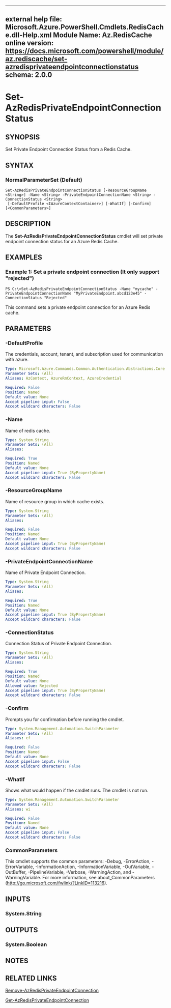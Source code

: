 ﻿
---
external help file: Microsoft.Azure.PowerShell.Cmdlets.RedisCache.dll-Help.xml
Module Name: Az.RedisCache
online version: https://docs.microsoft.com/powershell/module/az.rediscache/set-azredisprivateendpointconnectionstatus
schema: 2.0.0
---

# Set-AzRedisPrivateEndpointConnectionStatus

## SYNOPSIS
Set Private Endpoint Connection Status from a Redis Cache.

## SYNTAX

### NormalParameterSet (Default)
```
Set-AzRedisPrivateEndpointConnectionStatus [-ResourceGroupName <String>] -Name <String> -PrivateEndpointConnectionName <String> -ConnectionStatus <String>
 [-DefaultProfile <IAzureContextContainer>] [-WhatIf] [-Confirm] [<CommonParameters>]
```

## DESCRIPTION
The **Set-AzRedisPrivateEndpointConnectionStatus** cmdlet will set private endpoint connection status for an Azure Redis Cache.

## EXAMPLES

### Example 1: Set a private endpoint connection (It only support "rejected")
```
PS C:\>Set-AzRedisPrivateEndpointConnectionStatus -Name "mycache" -PrivateEndpointConnectionName "MyPrivateEndpoint.abcd123e45" -ConnectionStatus "Rejected"
```

This command sets a private endpoint connection for an Azure Redis cache.

## PARAMETERS

### -DefaultProfile
The credentials, account, tenant, and subscription used for communication with azure.

```yaml
Type: Microsoft.Azure.Commands.Common.Authentication.Abstractions.Core.IAzureContextContainer
Parameter Sets: (All)
Aliases: AzContext, AzureRmContext, AzureCredential

Required: False
Position: Named
Default value: None
Accept pipeline input: False
Accept wildcard characters: False
```

### -Name
Name of redis cache.

```yaml
Type: System.String
Parameter Sets: (All)
Aliases:

Required: True
Position: Named
Default value: None
Accept pipeline input: True (ByPropertyName)
Accept wildcard characters: False
```

### -ResourceGroupName
Name of resource group in which cache exists.

```yaml
Type: System.String
Parameter Sets: (All)
Aliases:

Required: False
Position: Named
Default value: None
Accept pipeline input: True (ByPropertyName)
Accept wildcard characters: False
```

### -PrivateEndpointConnectionName
Name of Private Endpoint Connection.

```yaml
Type: System.String
Parameter Sets: (All)
Aliases:

Required: True
Position: Named
Default value: None
Accept pipeline input: True (ByPropertyName)
Accept wildcard characters: False
```

### -ConnectionStatus
Connection Status of Private Endpoint Connection.

```yaml
Type: System.String
Parameter Sets: (All)
Aliases:

Required: True
Position: Named
Default value: None
Allowed value: Rejected
Accept pipeline input: True (ByPropertyName)
Accept wildcard characters: False
```

### -Confirm
Prompts you for confirmation before running the cmdlet.

```yaml
Type: System.Management.Automation.SwitchParameter
Parameter Sets: (All)
Aliases: cf

Required: False
Position: Named
Default value: None
Accept pipeline input: False
Accept wildcard characters: False
```

### -WhatIf
Shows what would happen if the cmdlet runs. The cmdlet is not run.

```yaml
Type: System.Management.Automation.SwitchParameter
Parameter Sets: (All)
Aliases: wi

Required: False
Position: Named
Default value: None
Accept pipeline input: False
Accept wildcard characters: False
```


### CommonParameters
This cmdlet supports the common parameters: -Debug, -ErrorAction, -ErrorVariable, -InformationAction, -InformationVariable, -OutVariable, -OutBuffer, -PipelineVariable, -Verbose, -WarningAction, and -WarningVariable. For more information, see about_CommonParameters (http://go.microsoft.com/fwlink/?LinkID=113216).

## INPUTS

### System.String

## OUTPUTS

### System.Boolean

## NOTES

## RELATED LINKS

[Remove-AzRedisPrivateEndpointConnection](./Remove-AzRedisPrivateEndpointConnection.md)

[Get-AzRedisPrivateEndpointConnection](./Get-AzRedisPrivateEndpointConnection.md)
